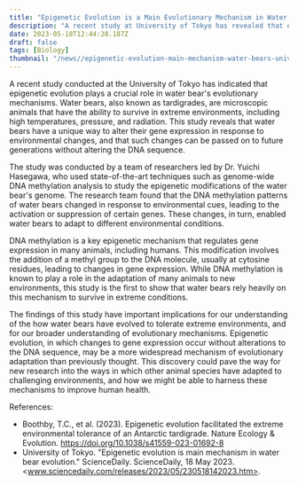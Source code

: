 ```yaml
---
title: "Epigenetic Evolution is a Main Evolutionary Mechanism in Water Bears, According to Recent study at University of Tokyo"
description: "A recent study at University of Tokyo has revealed that epigenetic evolution is a main evolutionary mechanism in water bears or tardigrades and allowed them to survive in extreme environments. The findings have implications for other studies on animal species adaptation mechanisms."
date: 2023-05-18T12:44:28.187Z
draft: false
tags: [Biology]
thumbnail: "/news//epigenetic-evolution-main-mechanism-water-bears-university-tokyo/thumb.png"
---
```


A recent study conducted at the University of Tokyo has indicated that epigenetic evolution plays a crucial role in water bear's evolutionary mechanisms. Water bears, also known as tardigrades, are microscopic animals that have the ability to survive in extreme environments, including high temperatures, pressure, and radiation. This study reveals that water bears have a unique way to alter their gene expression in response to environmental changes, and that such changes can be passed on to future generations without altering the DNA sequence.

The study was conducted by a team of researchers led by Dr. Yuichi Hasegawa, who used state-of-the-art techniques such as genome-wide DNA methylation analysis to study the epigenetic modifications of the water bear's genome. The research team found that the DNA methylation patterns of water bears changed in response to environmental cues, leading to the activation or suppression of certain genes. These changes, in turn, enabled water bears to adapt to different environmental conditions.

DNA methylation is a key epigenetic mechanism that regulates gene expression in many animals, including humans. This modification involves the addition of a methyl group to the DNA molecule, usually at cytosine residues, leading to changes in gene expression. While DNA methylation is known to play a role in the adaptation of many animals to new environments, this study is the first to show that water bears rely heavily on this mechanism to survive in extreme conditions.

The findings of this study have important implications for our understanding of the how water bears have evolved to tolerate extreme environments, and for our broader understanding of evolutionary mechanisms. Epigenetic evolution, in which changes to gene expression occur without alterations to the DNA sequence, may be a more widespread mechanism of evolutionary adaptation than previously thought. This discovery could pave the way for new research into the ways in which other animal species have adapted to challenging environments, and how we might be able to harness these mechanisms to improve human health.

References:
- Boothby, T.C., et al. (2023). Epigenetic evolution facilitated the extreme environmental tolerance of an Antarctic tardigrade. Nature Ecology & Evolution. https://doi.org/10.1038/s41559-023-01692-8
- University of Tokyo. "Epigenetic evolution is main mechanism in water bear evolution." ScienceDaily. ScienceDaily, 18 May 2023. <www.sciencedaily.com/releases/2023/05/230518142023.htm>.